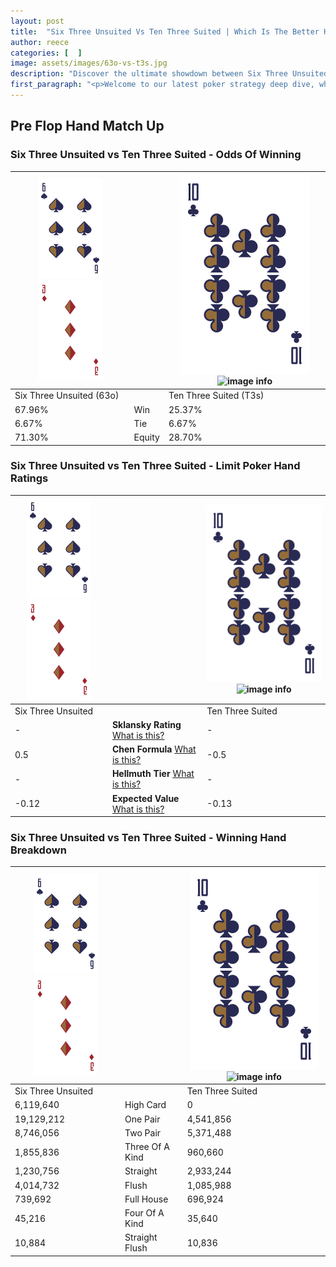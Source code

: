 ```yaml
---
layout: post
title:  "Six Three Unsuited Vs Ten Three Suited | Which Is The Better Hand In Poker? A Complete Guide"
author: reece
categories: [  ]
image: assets/images/63o-vs-t3s.jpg
description: "Discover the ultimate showdown between Six Three Unsuited and Ten Three Suited in poker! Uncover the odds, strategies, and scenarios where one hand triumphs over the other. Get ready to up your poker game with this thrilling analysis."
first_paragraph: "<p>Welcome to our latest poker strategy deep dive, where we're pitting two distinct hands against each other in a high-stakes showdown: Six Three Unsuited vs Ten Three Suited.</p><p>In the dynamic world of poker, every decision counts, and knowing which hand holds the upper hand is key to your success at the table.</p><p>In this article, we'll dissect these two hands, explore the scenarios where one dominates the other, and equip you with the knowledge to make strategic choices that can tip the odds in your favor.</p><p>Get ready to unravel the intriguing dynamics of these poker hands and elevate your game to new heights.</p>"
---
```




[comment]: # (sp0)

## Pre Flop Hand Match Up

<div class="table hand-ratings" markdown="1"> 



### Six Three Unsuited vs Ten Three Suited - Odds Of Winning


    
| ![image info](assets/images/hand1/6.png) ![image info](assets/images/hand1/3o.png) |  | ![image info](assets/images/hand2/T.png) ![image info](assets/images/hand2/3s.png) |
| -------- | -------- | -------- |
| Six Three Unsuited (63o) |  | Ten Three Suited (T3s) |
| 67.96% | Win | 25.37% |
| 6.67% | Tie | 6.67% |
| 71.30% | Equity | 28.70% |




[comment]: # (sp1)



### Six Three Unsuited vs Ten Three Suited - Limit Poker Hand Ratings


    
| ![image info](assets/images/hand1/6.png) ![image info](assets/images/hand1/3o.png) |  | ![image info](assets/images/hand2/T.png) ![image info](assets/images/hand2/3s.png) |
| -------- | -------- | -------- |
| Six Three Unsuited |  | Ten Three Suited |
| - | **Sklansky Rating** [What is this?](/sklansky-rating-explained) | - |
| 0.5 | **Chen Formula** [What is this?](/chen-formula-explained) | -0.5 |
| - | **Hellmuth Tier** [What is this?](/Hellmuth-tier-explained) | - |
| -0.12 | **Expected Value** [What is this?](/expected-value-explained) | -0.13 |




[comment]: # (sp2)



### Six Three Unsuited vs Ten Three Suited - Winning Hand Breakdown


    
| ![image info](assets/images/hand1/6.png) ![image info](assets/images/hand1/3o.png) |  | ![image info](assets/images/hand2/T.png) ![image info](assets/images/hand2/3s.png) |
| -------- | -------- | -------- |
| Six Three Unsuited |  | Ten Three Suited |
| 6,119,640 | High Card | 0 |
| 19,129,212 | One Pair | 4,541,856 |
| 8,746,056 | Two Pair | 5,371,488 |
| 1,855,836 | Three Of A Kind | 960,660 |
| 1,230,756 | Straight | 2,933,244 |
| 4,014,732 | Flush | 1,085,988 |
| 739,692 | Full House | 696,924 |
| 45,216 | Four Of A Kind | 35,640 |
| 10,884 | Straight Flush | 10,836 |




[comment]: # (sp3)



</div>

[comment]: # (sp4)



[comment]: # (sp5)

